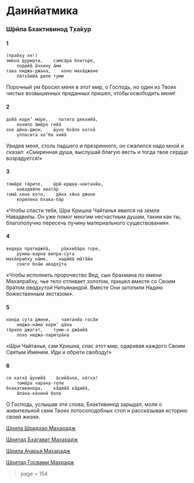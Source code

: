 # Даинйатмика

### Ш́рӣла Бхактивинод Т̣ха̄кур

#### 1

    (прабху хе!)
    эмона дурмати,    сам̇са̄ра бхиторе,
        под̣ийа̄ а̄чхину а̄ми
    тава ниджа-джана,    коно маха̄джане
        па̄т̣хāийа̄ диле туми

Порочный ум бросил меня в этот мир, о Господь, но один из Твоих чистых возвышенных преданных пришел, чтобы освободить меня!

#### 2

    дойа̄ кори’ море,    патита декхийа̄,
        кохило а̄ма̄ре гийа̄
    охе дӣна-джон,    ш́уно бха̄ло катха̄
        улласита хо’бе хийа̄

Увидев меня, столь падшего и презренного, он сжалился надо мной и сказал: «Смиренная душа, выслушай благую весть и тогда твое сердце возрадуется!»

#### 3

    тома̄ре та̄рите,    ш́рӣ-кр̣ш̣н̣а-чаитанйа,
        навадвӣпе авата̄р
    тома̄ хено кото,    дӣна хӣна джоне
        корилена бхава-па̄р

«Чтобы спасти тебя, Шри Кришна Чайтанья явился на земле Навадвипы. Он уже помог многим несчастным душам, таким как ты, благополучно пересечь пучину материального существования».

#### 4

    ведера пратиджн̃а̄,    ра̄кхиба̄ра торе,
        рукма-варн̣а випра-сута
    маха̄прабху на̄ме,    надӣйа̄ ма̄та̄йа
        сон̇ге бха̄и авадхӯта

«Чтобы исполнить пророчество Вед, сын брахмана по имени Махапрабху, чье тело отливает золотом, пришел вместе со Своим братом *авадхутой* Нитьянандой. Вместе Они затопили Надию божественным экстазом».

#### 5

    нанда сута джини,    чаитанйа госа̄и
        ниджа-на̄ма кори’ да̄на
    та̄рило джагат,    туми-о джа̄ийа̄
        лохо ниджа-паритра̄н̣а

«Шри Чайтанья, сам Кришна, спас этот мир, одаривая каждого Своим Святым Именем. Иди и обрети свободу!»

#### 6

    се катха̄ ш́унийа̄    а̄сийа̄чхи, на̄тха!
        тома̄ра чаран̣а-толе
    бхакативинода,    ка̐дийа̄ ка̐дийа̄,
        а̄пана-ка̄хинӣ боле

О Господь, услышав эти слова, Бхактивинод зарыдал, моля о живительной сени Твоих лотосоподобных стоп и рассказывая историю своей жизни.


[Шрила Шридхар Махарадж](https://soundcloud.com/huron/2-14)

[Шрипад Бхагават Махарадж](https://soundcloud.com/huron/sn94octfzkfp)

[Шрила Ачарья Махарадж](https://soundcloud.com/bharatimaharaj/acharya-maharaj-emona-durmati)

[Шрипад Госвами Махрадж](https://soundcloud.com/bharatimaharaj/goswami-maharaj-emona-durmati)


> page = 154